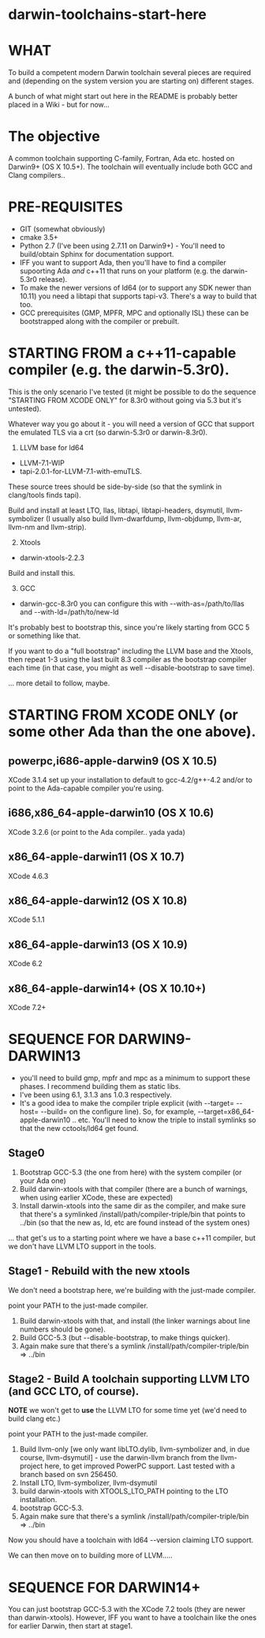 # darwin-toolchains-start-here

WHAT
====

To build a competent modern Darwin toolchain several pieces are required and (depending on the system version you are starting on) different stages.

A bunch of what might start out here in the README is probably better placed in a Wiki - but for now...

The **objective**
=================

A common toolchain supporting C-family, Fortran, Ada etc. hosted on Darwin9+ (OS X 10.5+).
The toolchain will eventually include both GCC and Clang compilers..

PRE-REQUISITES
==============

* GIT (somewhat obviously)
* cmake 3.5+
* Python 2.7 (I've been using 2.7.11 on Darwin9+) - You'll need to build/obtain Sphinx for documentation support.
* IFF you want to support Ada, then you'll have to find a compiler supoorting Ada *and* c++11 that runs on your platform (e.g. the darwin-5.3r0 release).
* To make the newer versions of ld64 (or to support any SDK newer than 10.11) you need a libtapi that supports tapi-v3. There's a way to build that too.
* GCC prerequisites (GMP, MPFR, MPC and optionally ISL) these can be bootstrapped along with the compiler or prebuilt.

STARTING FROM a c++11-capable compiler (e.g. the darwin-5.3r0).
===============================================================

This is the only scenario I've tested (it might be possible to do the sequence "STARTING FROM XCODE ONLY" for 8.3r0 without going via 5.3 but it's untested).

Whatever way you go about it - you will need a version of GCC that support the emulated TLS via a crt (so darwin-5.3r0 or darwin-8.3r0).

1. LLVM base for ld64
* LLVM-7.1-WIP
* tapi-2.0.1-for-LLVM-7.1-with-emuTLS.

These source trees should be side-by-side (so that the symlink in clang/tools finds tapi).

Build and install at least LTO, llas, libtapi, libtapi-headers, dsymutil, llvm-symbolizer (I usually also build llvm-dwarfdump, llvm-objdump, llvm-ar, llvm-nm and llvm-strip).

2. Xtools
* darwin-xtools-2.2.3

Build and install this.

3. GCC
* darwin-gcc-8.3r0
you can configure this with --with-as=/path/to/llas and --with-ld=/path/to/new-ld

It's probably best to bootstrap this, since you're likely starting from GCC 5 or something like that.

If you want to do a "full bootstrap" including the LLVM base and the Xtools, then repeat 1-3 using the last built 8.3 compiler as the bootstrap compiler each time (in that case, you might as well --disable-bootstrap to save time).

... more detail to follow, maybe.

STARTING FROM XCODE ONLY (or some other Ada than the one above).
===============================================================

powerpc,i686-apple-darwin9 (OS X 10.5)
--------------------------------------
XCode 3.1.4
set up your installation to default to gcc-4.2/g++-4.2 and/or to point to the Ada-capable compiler you're using.

i686,x86_64-apple-darwin10 (OS X 10.6)
-------------------------------------
XCode 3.2.6
(or point to the Ada compiler.. yada yada)

x86_64-apple-darwin11 (OS X 10.7)
---------------------
XCode 4.6.3

x86_64-apple-darwin12 (OS X 10.8)
---------------------
XCode 5.1.1

x86_64-apple-darwin13 (OS X 10.9)
---------------------
XCode 6.2

x86_64-apple-darwin14+ (OS X 10.10+)
----------------------
XCode 7.2+

SEQUENCE FOR DARWIN9-DARWIN13
=============================

 - you'll need to build gmp, mpfr and mpc as a minimum to support these phases. I recommend building them as static libs.
 - I've been using 6.1, 3.1.3 ans 1.0.3 respectively.
 - It's a good idea to make the compiler triple explicit (with --target= --host= --build= on the configure line). So, for example, --target=x86_64-apple-darwin10 .. etc.  You'll need to know the triple to install symlinks so that the new cctools/ld64 get found.

Stage0
------
 1. Bootstrap GCC-5.3 (the one from here) with the system compiler (or your Ada one)
 2. Build darwin-xtools with that compiler (there are a bunch of warnings, when using earlier XCode, these are expected)
 3. Install darwin-xtools into the same dir as the compiler, and make sure that there's a symlinked /install/path/compiler-triple/bin that points to ../bin (so that the new as, ld, etc are found instead of the system ones)

... that get's us to a starting point where we have a base c++11 compiler, but we don't have LLVM LTO support in the tools.

Stage1 - Rebuild with the new xtools
------------------------------------
We don't need a bootstrap here, we're building with the just-made compiler.

point your PATH to the just-made compiler.

1. Build darwin-xtools with that, and install (the linker warnings about line numbers should be gone).
2. Build GCC-5.3 (but --disable-bootstrap, to make things quicker).
3. Again make sure that there's a symlink /install/path/compiler-triple/bin => ../bin

Stage2 - Build A toolchain supporting LLVM LTO (and GCC LTO, of course).
------------------------------------------------------------------------
**NOTE** we won't get to **use** the LLVM LTO for some time yet (we'd need to build clang etc.)

point your PATH to the just-made compiler.

1. Build llvm-only [we only want libLTO.dylib, llvm-symbolizer and, in due course, llvm-dsymutil] - use the darwin-llvm branch from the llvm-project here, to get improved PowerPC support.  Last tested with a branch based on svn 256450.
2. Install LTO, llvm-symbolizer, llvm-dsymutil
3. build darwin-xtools with XTOOLS_LTO_PATH pointing to the LTO installation.
4. bootstrap GCC-5.3.
5.  Again make sure that there's a symlink /install/path/compiler-triple/bin => ../bin

Now you should have a toolchain with ld64 --version claiming LTO support.

We can then move on to building more of LLVM.....

SEQUENCE FOR DARWIN14+
======================

You can just bootstrap GCC-5.3 with the XCode 7.2 tools (they are newer than darwin-xtools).
However, IFF you want to have a toolchain like the ones for earlier Darwin, then start at stage1.





